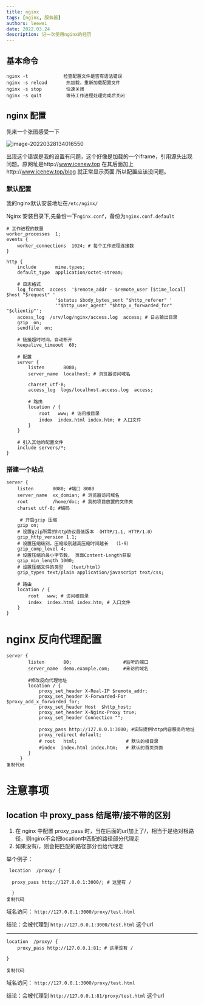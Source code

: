 ```yaml
---
title: nginx
tags: [nginx, 服务器]
authors: leewei
date: 2022.03.24
description: 记一次使用nginx的经历
---
```




## 基本命令

```
nginx -t             检查配置文件是否有语法错误
nginx -s reload       热加载，重新加载配置文件
nginx -s stop         快速关闭
nginx -s quit         等待工作进程处理完成后关闭

```

## nginx 配置

先来一个张图感受一下



![image-20220328134016550](https://qi.7miaoyu.com/typora/image-20220328134016550.png)

出现这个错误是我的设置有问题，这个好像是加载的一个iframe，引用源头出现问题。原网址是http://www.icenew.top 在其后面加上http://www.icenew.top/blog 就正常显示页面.所以配置应该没问题。

### 默认配置

我的nginx默认安装地址在`/etc/nginx/`

Nginx 安装目录下,先备份一下`nginx.conf`，备份为`nginx.conf.default`

```nginx
# 工作进程的数量
worker_processes  1;
events {
    worker_connections  1024; # 每个工作进程连接数
}

http {
    include       mime.types;
    default_type  application/octet-stream;

    # 日志格式
    log_format  access  '$remote_addr - $remote_user [$time_local] $host "$request" '
                  '$status $body_bytes_sent "$http_referer" '
                  '"$http_user_agent" "$http_x_forwarded_for" "$clientip"';
    access_log  /srv/log/nginx/access.log  access; # 日志输出目录
    gzip  on;
    sendfile  on;

    # 链接超时时间，自动断开
    keepalive_timeout  60;

    # 配置
    server {
        listen       8080;
        server_name  localhost; # 浏览器访问域名

        charset utf-8;
        access_log  logs/localhost.access.log  access;

        # 路由
        location / {
            root   www; # 访问根目录
            index  index.html index.htm; # 入口文件
        }
    }

    # 引入其他的配置文件
    include servers/*;
}
```



### 搭建一个站点

```nginx
server {
    listen       8080; #端口 8080
    server_name  xx_domian; # 浏览器访问域名
	root         /home/doc; # 我的项目放置的文件夹
    charset utf-8; #编码
    
     # 开启gzip 压缩
    gzip on;
    # 设置gzip所需的http协议最低版本 （HTTP/1.1, HTTP/1.0）
    gzip_http_version 1.1;
    # 设置压缩级别，压缩级别越高压缩时间越长  （1-9）
    gzip_comp_level 4;
    # 设置压缩的最小字节数， 页面Content-Length获取
    gzip_min_length 1000;
    # 设置压缩文件的类型  （text/html)
    gzip_types text/plain application/javascript text/css;

    # 路由
    location / {
        root   www; # 访问根目录
        index  index.html index.htm; # 入口文件
    }
}
```



# nginx 反向代理配置

```
server {
        listen       80;                   #监听的端口
        server_name  demo.example.com;     #来访的域名

        #修改反向代理地址
        location / {
            proxy_set_header X-Real-IP $remote_addr;
            proxy_set_header X-Forwarded-For $proxy_add_x_forwarded_for;
            proxy_set_header Host  $http_host;
            proxy_set_header X-Nginx-Proxy true;
            proxy_set_header Connection "";
            
            proxy_pass http://127.0.0.1:3000; #实际提供http内容服务的地址   
            proxy_redirect default;
            # root   html;                  # 默认的根目录
            #index  index.html index.htm;   # 默认的首页页面
        }
     } 
复制代码
```

# 注意事项

## location 中 proxy_pass 结尾带/接不带的区别

1. 在 nginx 中配置 proxy_pass 时，当在后面的url加上了/，相当于是绝对根路径，则nginx不会把location中匹配的路径部分代理走
2. 如果没有/，则会把匹配的路径部分也给代理走

举个例子：

```
 location  /proxy/ {

  proxy_pass http://127.0.0.1:3000/; # 这里有 / 

  }
复制代码
```

域名访问： `http://127.0.0.1:3000/proxy/test.html`

结论：会被代理到 `http://127.0.0.1:3000/test.html` 这个url

------

```
location  /proxy/ {
    proxy_pass http://127.0.0.1:81; # 这里没有 /

}

复制代码
```

域名访问： `http://127.0.0.1:3000/proxy/test.html`

结论：会被代理到 `http://127.0.0.1:81/proxy/test.html` 这个url
